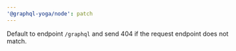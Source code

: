 ```yaml
---
'@graphql-yoga/node': patch
---
```


Default to endpoint `/graphql` and send 404 if the request endpoint does not match.
